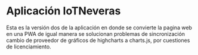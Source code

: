 # Aplicación IoTNeveras

Esta es la versión dos de la aplicación en donde se convierte la pagina web en una PWA de igual manera se solucionan problemas de sincronización cambio de proveedor de gráficos de highcharts a charts.js, por cuestiones de licenciamiento.
